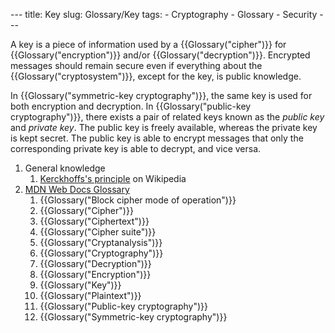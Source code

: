 --- title: Key slug: Glossary/Key tags: - Cryptography - Glossary - Security ---

<span class="seoSummary">A key is a piece of information used by a {{Glossary("cipher")}} for {{Glossary("encryption")}} and/or {{Glossary("decryption")}}.</span> Encrypted messages should remain secure even if everything about the {{Glossary("cryptosystem")}}, except for the key, is public knowledge.

In {{Glossary("symmetric-key cryptography")}}, the same key is used for both encryption and decryption. In {{Glossary("public-key cryptography")}}, there exists a pair of related keys known as the *public key* and *private key*. The public key is freely available, whereas the private key is kept secret. The public key is able to encrypt messages that only the corresponding private key is able to decrypt, and vice versa.

1.  General knowledge
    1.  [Kerckhoffs's principle](https://en.wikipedia.org/wiki/Kerckhoffs%27s_principle) on Wikipedia
2.  [MDN Web Docs Glossary](/en-US/docs/Glossary)
    1.  {{Glossary("Block cipher mode of operation")}}
    2.  {{Glossary("Cipher")}}
    3.  {{Glossary("Ciphertext")}}
    4.  {{Glossary("Cipher suite")}}
    5.  {{Glossary("Cryptanalysis")}}
    6.  {{Glossary("Cryptography")}}
    7.  {{Glossary("Decryption")}}
    8.  {{Glossary("Encryption")}}
    9.  {{Glossary("Key")}}
    10. {{Glossary("Plaintext")}}
    11. {{Glossary("Public-key cryptography")}}
    12. {{Glossary("Symmetric-key cryptography")}}
